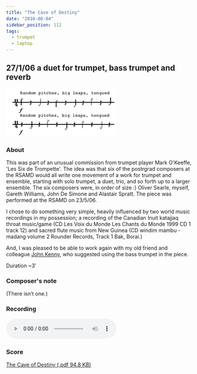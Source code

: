 ```yaml
---
title: "The Cave of Destiny"
date: "2010-08-04"
sidebar_position: 112
tags: 
  - trumpet
  - laptop
---
```


## 27/1/06 a duet for trumpet, bass trumpet and reverb

![The Cave of Destiny (.pdf 94.8 KB)](../../static/img/cave.png)

### About

This was part of an unusual commission from trumpet player Mark O'Keeffe, 'Les Six de Trompette'. The idea was that six of the postrgrad composers at the RSAMD would all write one movement of a work for trumpet and ensemble, starting with solo trumpet, a duet, trio, and so forth up to a larger ensemble. The six composers were, in order of size :) Oliver Searle, myself, Gareth Williams, John De Simone and Alastair Spratt. The piece was performed at the RSAMD on 23/5/06.

I chose to do something very simple, heavily influenced by two world music recordings in my possession; a recording of the Canadian Inuit katajjaq throat music/game (CD Les Voix du Monde Les Chants du Monde 1999 CD 1 track 12) and sacred flute music from New Guinea (CD windim mambu - madang volume 2 Rounder Records, Track 1 Bak, Borai.)

And, I was pleased to be able to work again with my old friend and colleague [John Kenny](http://www.carnyxscotland.co.uk), who suggested using the bass trumpet in the piece.

Duration ~3'

### Composer's note

(There isn’t one.)

### Recording

<audio controls>
  <source src="/the-cave-of-destiny.mp3"/>
</audio>


### Score

[The Cave of Destiny (.pdf 94.8 KB)](pathname:///catalog/the-cave-of-destiny.pdf)

